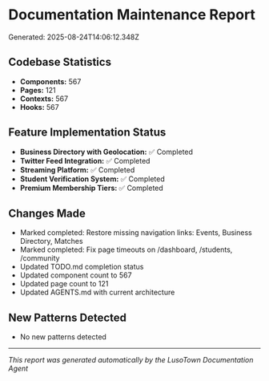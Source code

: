 # Documentation Maintenance Report
Generated: 2025-08-24T14:06:12.348Z

## Codebase Statistics
- **Components:** 567
- **Pages:** 121
- **Contexts:** 567
- **Hooks:** 567

## Feature Implementation Status
- **Business Directory with Geolocation:** ✅ Completed
- **Twitter Feed Integration:** ✅ Completed
- **Streaming Platform:** ✅ Completed
- **Student Verification System:** ✅ Completed
- **Premium Membership Tiers:** ✅ Completed

## Changes Made
- Marked completed: Restore missing navigation links: Events, Business Directory, Matches
- Marked completed: Fix page timeouts on /dashboard, /students, /community
- Updated TODO.md completion status
- Updated component count to 567
- Updated page count to 121
- Updated AGENTS.md with current architecture

## New Patterns Detected
- No new patterns detected

---
*This report was generated automatically by the LusoTown Documentation Agent*
